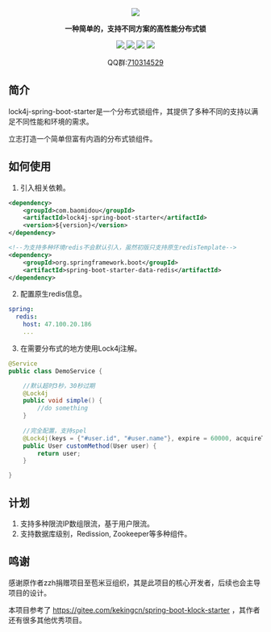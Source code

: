<p align="center">

<img src="https://s1.ax1x.com/2018/07/29/Pacq2Q.png" border="0" />

</p>

<p align="center">
	<strong>一种简单的，支持不同方案的高性能分布式锁</strong>
</p>

<p align="center">
    <a href="http://mvnrepository.com/artifact/com.baomidou/lock4j-spring-boot-starter" target="_blank">
        <img src="https://maven-badges.herokuapp.com/maven-central/com.baomidou/lock4j-spring-boot-starter/badge.svg" >
    </a>
    <a href="http://www.apache.org/licenses/LICENSE-2.0.html" target="_blank">
        <img src="http://img.shields.io/:license-apache-brightgreen.svg" >
    </a>
    <a>
        <img src="https://img.shields.io/badge/JDK-1.7+-green.svg" >
    </a>
    <a>
        <img src="https://img.shields.io/badge/springBoot-1.4+_1.5+_2.0+-green.svg" >
    </a>
</p>
<p align="center">
	QQ群:<a href="https://jq.qq.com/?_wv=1027&k=5tFhLhS" target="_blank">710314529</a>
</p>

## 简介

lock4j-spring-boot-starter是一个分布式锁组件，其提供了多种不同的支持以满足不同性能和环境的需求。

立志打造一个简单但富有内涵的分布式锁组件。

## 如何使用

1. 引入相关依赖。

```xml
<dependency>
    <groupId>com.baomidou</groupId>
    <artifactId>lock4j-spring-boot-starter</artifactId>
    <version>${version}</version>
</dependency>

<!--为支持多种环境redis不会默认引入，虽然初版只支持原生redisTemplate-->
<dependency>
    <groupId>org.springframework.boot</groupId>
    <artifactId>spring-boot-starter-data-redis</artifactId>
</dependency>
```

2. 配置原生redis信息。

```yaml
spring:
  redis:
    host: 47.100.20.186
    ...
```

3. 在需要分布式的地方使用Lock4j注解。

```java
@Service
public class DemoService {

    //默认超时3秒，30秒过期
    @Lock4j
    public void simple() {
    	//do something
    }
    
	//完全配置，支持spel
    @Lock4j(keys = {"#user.id", "#user.name"}, expire = 60000, acquireTimeout = 1000)
    public User customMethod(User user) {
        return user;
    }

}
```

## 计划

1. 支持多种限流IP数组限流，基于用户限流。
2. 支持数据库级别，Redission, Zookeeper等多种组件。

## 鸣谢

感谢原作者zzh捐赠项目至苞米豆组织，其是此项目的核心开发者，后续也会主导项目的设计。

本项目参考了 https://gitee.com/kekingcn/spring-boot-klock-starter ，其作者还有很多其他优秀项目。